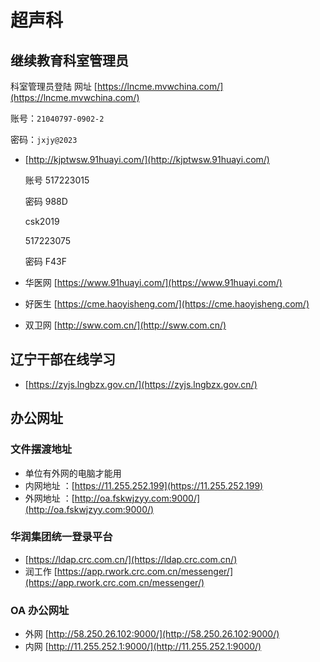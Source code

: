 # 超声科

## 继续教育科室管理员

科室管理员登陆 网址 [https://lncme.mvwchina.com/](https://lncme.mvwchina.com/)

账号：`21040797-0902-2`

密码：`jxjy@2023`

*   [http://kjptwsw.91huayi.com/](http://kjptwsw.91huayi.com/)

    账号 517223015

    密码 988D

    csk2019

    517223075

    密码 F43F
* 华医网 [https://www.91huayi.com/](https://www.91huayi.com/)
* 好医生 [https://cme.haoyisheng.com/](https://cme.haoyisheng.com/)
* 双卫网 [http://sww.com.cn/](http://sww.com.cn/)

## 辽宁干部在线学习

* [https://zyjs.lngbzx.gov.cn/](https://zyjs.lngbzx.gov.cn/)

## 办公网址

### 文件摆渡地址

* 单位有外网的电脑才能用
* 内网地址 ：[https://11.255.252.199](https://11.255.252.199)
* 外网地址 ：[http://oa.fskwjzyy.com:9000/](http://oa.fskwjzyy.com:9000/)

### 华润集团统一登录平台

* [https://ldap.crc.com.cn/](https://ldap.crc.com.cn/)
* 润工作 [https://app.rwork.crc.com.cn/messenger/](https://app.rwork.crc.com.cn/messenger/)

### OA 办公网址

* 外网 [http://58.250.26.102:9000/](http://58.250.26.102:9000/)
* 内网 [http://11.255.252.1:9000/](http://11.255.252.1:9000/)

